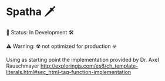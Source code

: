 # Spatha 🗡

🚧 Status: In Development 🛠️

⚠️ Warning: ☢️ not optimized for production ☣️

Using as starting point the implementation provided by Dr. Axel Rauschmayer http://exploringjs.com/es6/ch_template-literals.html#sec_html-tag-function-implementation
